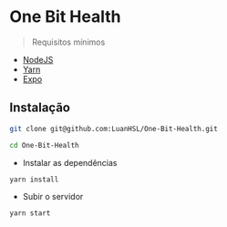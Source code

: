 # One Bit Health

> Requisitos mínimos
- [NodeJS](https://nodejs.org/en/)
- [Yarn](https://yarnpkg.com)
- [Expo](https://docs.expo.dev/)

## Instalação

```sh
git clone git@github.com:LuanHSL/One-Bit-Health.git
```

```sh
cd One-Bit-Health
```

- Instalar as dependências

```sh
yarn install
```

- Subir o servidor

```sh
yarn start
```
